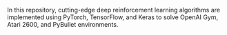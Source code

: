 In this repository, cutting-edge deep reinforcement learning algorithms are implemented using PyTorch, TensorFlow, and Keras to solve OpenAI Gym, Atari 2600, and PyBullet environments.